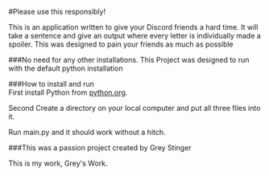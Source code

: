 #Please use this responsibly!

This is an application written to give your Discord friends a hard time. It will take a sentence and give an output where every letter is individually made a spoiler. This was designed to pain your friends as much as possible

###No need for any other installations.
This Project was designed to run with the default python installation

###How to install and run  
First install Python from [python.org](https://www.python.org/).

Second Create a directory on your local computer and put all three files into it.

Run main.py and it should work without a hitch.

###This was a passion project created by Grey Stinger

This is my work, Grey's Work.
